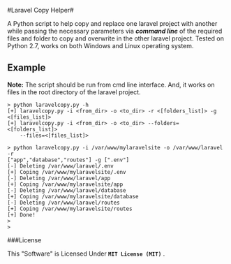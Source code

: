 #Laravel Copy Helper#


A Python script to help copy and replace one laravel project with another while passing the necessary parameters via ***command line*** of the required files and folder to copy and overwrite in the other laravel project. Tested on Python 2.7, works on both Windows and Linux operating system.



Example
---------

 **Note:**
The script should be run from cmd line interface. And, it works on files in the root directory
of the laravel project.


    
    > python laravelcopy.py -h
    [+] laravelcopy.py -i <from_dir> -o <to_dir> -r <[folders_list]> -g <[files_list]>
	[+] laravelcopy.py -i <from_dir> -o <to_dir> --folders=<[folders_list]> 
		--files=<[files_list]>

    > python laravelcopy.py -i /var/www/mylaravelsite -o /var/www/laravel -r 
    ["app","database","routes"] -g [".env"]
	[-] Deleting /var/www/laravel/.env
	[+] Coping /var/www/mylaravelsite/.env
	[-] Deleting /var/www/laravel/app
	[+] Coping /var/www/mylaravelsite/app
	[-] Deleting /var/www/laravel/database
	[+] Coping /var/www/mylaravelsite/database
	[-] Deleting /var/www/laravel/routes
	[+] Coping /var/www/mylaravelsite/routes
	[+] Done!
	>
	> 

###License

This "Software" is Licensed Under  **`MIT License (MIT)`** .
        
        